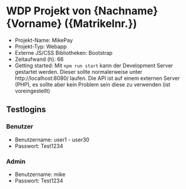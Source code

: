 # WDP Projekt von {Nachname} {Vorname} ({Matrikelnr.})
* Projekt-Name: MikePay
* Projekt-Typ: Webapp
* Externe JS/CSS Bibliotheken: Bootstrap
* Zeitaufwand (h): 66
* Getting started:
  Mit `npm run start` kann der Development Server gestartet werden. Dieser sollte normalerweise
  unter http://localhost:8080/ laufen. Die API ist auf einem externen Server (PHP), es sollte aber
  kein Problem sein diese zu verwenden (ist voreingestellt)

## Testlogins
### Benutzer
* Benutzername: user1 - user30
* Passwort: Test1234

### Admin
* Benutzername: mike
* Passwort: Test1234
